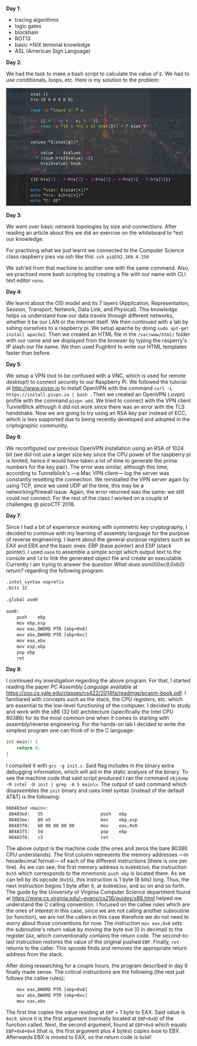 __Day 1__:
- tracing algorithms
- logic gates
- blockhain
- ROT13
- basic \*NIX terminal knowledge
- ASL (American Sign Language)

__Day 2__:

We had the task to make a bash script to calculate the value of `E`. We had to use conditionals, loops, etc. Here is my solution to the problem:

![404 not found](/day_2.png)

__Day 3__:

We went over basic network topologies by size and connections. After reading an article about this we did an exercise on the whiteboard to †est our knowledge.

For practising what we just learnt we connected to the Computer Science class raspberry pies via ssh like this:
`ssh pi@192.168.4.150`

We ssh'ed from that machine to another one with the same command. Also, we practised more bash scripting by creating a file with our name with CLI text editor `nano`.

__Day 4__:

We learnt about the OSI model and its 7 layers (Application, Representation, Session, Transport, Network, Data Link, and Physical). This knowledge helps us understand how our data travels through different networks, whether it be our LAN or the Internet itself. We then continued with a lab by sshing ourselves to a raspberry pi. We setup apache by doing `sudo apt-get install apache2`. Then we created an HTML file in the `/var/www/html/` folder with our name and we displayed from the browser by typing the rasperry's IP slash our file name. We then used PugHtml to write our HTML templates faster than before.

__Day 5__:

We setup a VPN (not to be confused with a VNC, which is used for remote desktop!) to connect securely to our Raspberry Pi. We followed the tutorial at http://www.pivpn.io to install OpenVPN with the command `curl -L https://install.pivpn.io | bash
`. Then we created an OpenVPN (.ovpn) profile with the command `pivpn add`. We tried to connect with the VPN client TunnelBlick although it did not work since there was an error with the TLS handshake. Now we are going to try using an RSA key pair instead of ECC, which is less supported due to being recently developed and adopted in the criptographic community.

__Day 6__:

We reconfigured our previous OpenVPN installation using an RSA of 1024 bit (we did not use a larger size key since the CPU power of the raspberry pi is limited, hence it would have taken a lot of time to generate the prime numbers for the key pair). The error was similar, although this time, according to Tunnelblick's —a Mac VPN client— log the server was constantly resetting the connection. We reinstalled the VPN server again by using TCP, since we used UDP all the time, this may be a networking/firewall issue. Again, the error returned was the same: we still could not connect. For the rest of the class I worked on a couple of challenges @ picoCTF 2018.

__Day 7__:

Since I had a bit of experience working with symmetric key cryptography, I decided to continue with my learning of assembly language for the purpose of reverse engineering. I learnt about the general-purpose registers such as EAX and EBX and the basic ones: EBP (base pointer) and ESP (stack pointer). I used `nasm` to assemble a simple script which output text to the console and `ld` to link the generated object file and create an executable. Currently I am trying to answer the question _What does asm0(0xc9,0xb0) return?_ regarding the following program:
```assembly
.intel_syntax noprefix
.bits 32

.global asm0

asm0:
	push	ebp
	mov	ebp,esp
	mov	eax,DWORD PTR [ebp+0x8]
	mov	ebx,DWORD PTR [ebp+0xc]
	mov	eax,ebx
	mov	esp,ebp
	pop	ebp
	ret
```

__Day 8__:

I continued my investigation regarding the above program. For that, I started reading the paper _PC Assembly Language_ available at https://zoo.cs.yale.edu/classes/cs422/2014fa/readings/pcasm-book.pdf. I familiared with concepts such as the stack, the CPU registers, etc. which are essential to the low-level functioning of the computer. I decided to study and work with the x86 (32 bit) architecture (specifically the Intel CPU 80386) for its the most common one when it comes to starting with assembly/reverse engineering. For the hands-on lab I decided to write the simplest program one can think of in the C language:
```c
int main() {
	return 0;
}
```

I compiled it with `gcc -g init.c`. Said flag includes in the binary extra debugging information, which will aid in the static analysis of the binary. To see the machine code that said script produced I ran the command `objdump -M intel -D init | grep -A 5 main\>`. The output of said command which disassembles the `init` binary and uses Intel syntax (instead of the default AT&T) is the following:
```assembly
080483ed <main>:
 80483ed:	55                   	push   ebp
 80483ee:	89 e5                	mov    ebp,esp
 80483f0:	b8 00 00 00 00       	mov    eax,0x0
 80483f5:	5d                   	pop    ebp
 80483f6:	c3                   	ret
```

The above output is the machine code (the ones and zeros the bare 80386 CPU understands). The first column represents the memory addresses —in hexadecimal format— of each of the different instructions (there is one per line). As we can see, the first memory address is `0x80483ed`; the instruction `0x55` which corresponds to the mnemonic `push ebp` is located there. As we can tell by its opcode (`0x55`), this instruction is 1 byte (8 bits) long. Thus, the next instruction begins 1 byte after it, at `0x80483ee`, and so on and so forth. The guide by the University of Virginia Computer Science department found at https://www.cs.virginia.edu/~evans/cs216/guides/x86.html helped me understand the C calling convention. I focused on the callee rules which are the ones of interest in this case, since we are not calling another subroutine (or function), we are not the callers in this case therefore we do not need to worry about those conventions for now. The instruction `mov eax,0x0` sets the subroutine's return value by moving the byte `0x0` (0 in decimal) to the register `EAX`, which conventionally contains the return code. The second-to-last instruction restores the value of the original pushed `EBP`. Finally, `ret` returns to the caller. This opcode finds and removes the appropriate return address from the stack.

After doing researching for a couple hours, the program described in day 6 finally made sense. The critical instructions are the following (the rest just follows the callee rules):
```assembly
	mov	eax,DWORD PTR [ebp+0x8]
	mov	ebx,DWORD PTR [ebp+0xc]
	mov	eax,ebx
```

The first line copies the value residing at `EBP` + 1 byte to EAX. Said value is `0xc9`, since it is the first argument (normally located at `EBP+0x8`) of the function called. Next, the second argument, found at `EBP+0x8` which equals `EBP+0x8+0x4` (that is, the first argument plus 4 bytes) copies `0xb0` to EBX. Afterwards EBX is moved to EAX, so the return code is `0xb0`!
